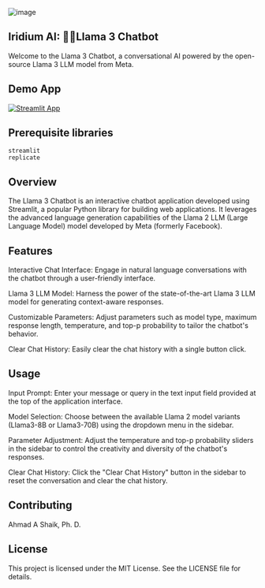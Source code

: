 
![image](https://github.com/ahmadalis2016/Iridium-AI-Image-Analysis/assets/130319416/3590b637-b72a-4a41-86ba-a556e9c22016) 

## Iridium AI: 🦙💬Llama 3 Chatbot

Welcome to the Llama 3 Chatbot, a conversational AI powered by the open-source Llama 3 LLM model from Meta.

## Demo App

[![Streamlit App](https://static.streamlit.io/badges/streamlit_badge_black_white.svg)](https://iridium-ai-llama3.streamlit.app/)

## Prerequisite libraries

```
streamlit
replicate
```

## Overview
The Llama 3 Chatbot is an interactive chatbot application developed using Streamlit, a popular Python library for building web applications. It leverages the advanced language generation capabilities of the Llama 2 LLM (Large Language Model) model developed by Meta (formerly Facebook).

## Features
Interactive Chat Interface: Engage in natural language conversations with the chatbot through a user-friendly interface.

Llama 3 LLM Model: Harness the power of the state-of-the-art Llama 3 LLM model for generating context-aware responses.

Customizable Parameters: Adjust parameters such as model type, maximum response length, temperature, and top-p probability to tailor the chatbot's behavior.

Clear Chat History: Easily clear the chat history with a single button click.


## Usage
Input Prompt: Enter your message or query in the text input field provided at the top of the application interface.

Model Selection: Choose between the available Llama 2 model variants (Llama3-8B or  Llama3-70B) using the dropdown menu in the sidebar.

Parameter Adjustment: Adjust the temperature and top-p probability sliders in the sidebar to control the creativity and diversity of the chatbot's responses.

Clear Chat History: Click the "Clear Chat History" button in the sidebar to reset the conversation and clear the chat history.

## Contributing
Ahmad A Shaik, Ph. D.
 
## License
This project is licensed under the MIT License. See the LICENSE file for details.



